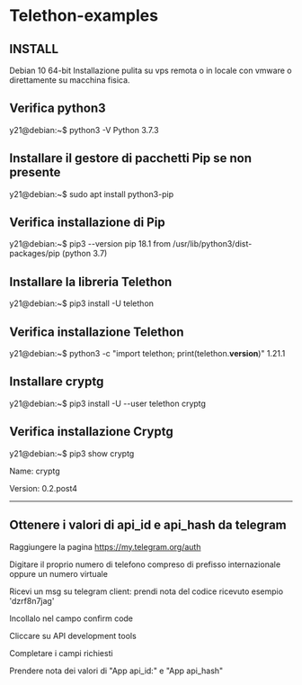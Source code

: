 # Telethon-examples

INSTALL
-------------------------
Debian 10 64-bit
Installazione pulita su vps remota o in locale con vmware o direttamente su macchina fisica.

Verifica python3
----------------------------------------------------------------------------------------------------
y21@debian:~$ python3 -V
Python 3.7.3

Installare il gestore di pacchetti Pip se non presente
----------------------------------------------------------------------------------------------------
y21@debian:~$ sudo apt install python3-pip

Verifica installazione di Pip
----------------------------------------------------------------------------------------------------
y21@debian:~$ pip3 --version
pip 18.1 from /usr/lib/python3/dist-packages/pip (python 3.7)

Installare la libreria Telethon
----------------------------------------------------------------------------------------------------
y21@debian:~$ pip3 install -U telethon

Verifica installazione Telethon
----------------------------------------------------------------------------------------------------
y21@debian:~$ python3 -c "import telethon; print(telethon.__version__)"
1.21.1

Installare cryptg
----------------------------------------------------------------------------------------------------
y21@debian:~$ pip3 install -U --user telethon cryptg

Verifica installazione Cryptg
----------------------------------------------------------------------------------------------------
y21@debian:~$ pip3 show cryptg

Name: cryptg

Version: 0.2.post4

----------------------------------------------------------------------------------------------------
Ottenere i valori di api_id e api_hash da telegram
----------------------------------------------------------------------------------------------------
Raggiungere la pagina https://my.telegram.org/auth

Digitare il proprio numero di telefono compreso di prefisso internazionale oppure un numero virtuale

Ricevi un msg su telegram client: prendi nota del codice ricevuto esempio 'dzrf8n7jag'

Incollalo nel campo confirm code

Cliccare su API development tools

Completare i campi richiesti

Prendere nota dei valori di "App api_id:" e "App api_hash"

